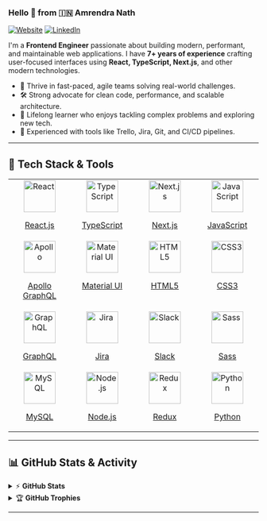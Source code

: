 ### Hello 👋 from 🇮🇳 Amrendra Nath

[![Website][website_badge]][website_url]
[![LinkedIn][linkedin_badge]][linkedin_url]

I'm a **Frontend Engineer** passionate about building modern, performant, and maintainable web applications. I have **7+ years of experience** crafting user-focused interfaces using **React, TypeScript, Next.js**, and other modern technologies.

- 🚀 Thrive in fast-paced, agile teams solving real-world challenges.
- 🛠️ Strong advocate for clean code, performance, and scalable architecture.
- 🧠 Lifelong learner who enjoys tackling complex problems and exploring new tech.
- 🔧 Experienced with tools like Trello, Jira, Git, and CI/CD pipelines.

---

## 💼 Tech Stack & Tools

<table>
  <tbody>
    <tr valign="top">
     <td align="center" width="25%">
        <img height="64px" src="https://cdn.svgporn.com/logos/react.svg" alt="React" />
        <p><a href="https://reactjs.org" target="_blank">React.js</a></p>
      </td>
      <td align="center" width="25%">
        <img height="64px" src="https://cdn.svgporn.com/logos/typescript-icon.svg" alt="TypeScript" />
        <p><a href="https://www.typescriptlang.org" target="_blank">TypeScript</a></p>
      </td>
      <td align="center" width="25%">
        <img height="64px" src="https://cdn.svgporn.com/logos/nextjs.svg" alt="Next.js" />
        <p><a href="https://nextjs.org" target="_blank">Next.js</a></p>
      </td>
      <td align="center" width="25%">
        <img height="64px" src="https://cdn.svgporn.com/logos/javascript.svg" alt="JavaScript" />
        <p><a href="https://developer.mozilla.org/en-US/docs/Web/JavaScript" target="_blank">JavaScript</a></p>
      </td>
    </tr>
    <tr valign="top">
      <td align="center">
        <img height="64px" src="https://cdn.svgporn.com/logos/apollostack.svg" alt="Apollo" />
        <p><a href="https://www.apollographql.com/docs/" target="_blank">Apollo GraphQL</a></p>
      </td>
      <td align="center">
        <img height="64px" src="https://cdn.svgporn.com/logos/material-ui.svg" alt="Material UI" />
        <p><a href="https://mui.com/" target="_blank">Material UI</a></p>
      </td>
      <td align="center">
        <img height="64px" src="https://cdn.svgporn.com/logos/html-5.svg" alt="HTML5" />
        <p><a href="https://developer.mozilla.org/en-US/docs/Web/HTML" target="_blank">HTML5</a></p>
      </td>
      <td align="center">
        <img height="64px" src="https://cdn.svgporn.com/logos/css-3.svg" alt="CSS3" />
        <p><a href="https://developer.mozilla.org/en-US/docs/Web/CSS" target="_blank">CSS3</a></p>
      </td>
    </tr>
    <tr valign="top">
      <td align="center">
        <img height="64px" src="https://cdn.svgporn.com/logos/graphql.svg" alt="GraphQL" />
        <p><a href="https://graphql.org/" target="_blank">GraphQL</a></p>
      </td>
      <td align="center">
        <img height="64px" src="https://cdn.svgporn.com/logos/jira.svg" alt="Jira" />
        <p><a href="https://www.atlassian.com/software/jira" target="_blank">Jira</a></p>
      </td>
      <td align="center">
        <img height="64px" src="https://cdn.svgporn.com/logos/slack.svg" alt="Slack" />
        <p><a href="https://slack.com/" target="_blank">Slack</a></p>
      </td>
      <td align="center">
        <img height="64px" src="https://cdn.svgporn.com/logos/sass.svg" alt="Sass" />
        <p><a href="https://sass-lang.com/" target="_blank">Sass</a></p>
      </td>
    </tr>
    <tr valign="top">
      <td align="center">
        <img height="64px" src="https://cdn.svgporn.com/logos/mysql.svg" alt="MySQL" />
        <p><a href="https://www.mysql.com/" target="_blank">MySQL</a></p>
      </td>
      <td align="center">
        <img height="64px" src="https://cdn.svgporn.com/logos/nodejs.svg" alt="Node.js" />
        <p><a href="https://nodejs.org/" target="_blank">Node.js</a></p>
      </td>
      <td align="center">
        <img height="64px" src="https://cdn.svgporn.com/logos/redux.svg" alt="Redux" />
        <p><a href="https://redux.js.org/" target="_blank">Redux</a></p>
      </td>
      <td align="center">
        <img height="64px" src="https://cdn.svgporn.com/logos/python.svg" alt="Python" />
        <p><a href="https://www.python.org/" target="_blank">Python</a></p>
      </td>
    </tr>
  </tbody>
</table>

---

## 📊 GitHub Stats & Activity

<details>
  <summary>⚡ <strong>GitHub Stats</strong></summary><br/>

[![GitHub Stats][github_stats_img]][github_profile_uri]  
[![Top Languages][top_langs_img]][github_profile_uri]

</details>

<details>
  <summary>🏆 <strong>GitHub Trophies</strong></summary><br/>

![GitHub Trophy](https://github-profile-trophy.vercel.app/?username=amrendranath&theme=onedark&margin-w=10)

</details>

---

<!-- Badge & Link Definitions -->
[website_badge]: https://img.shields.io/static/v1?label=Website&logo=google-chrome&style=flat&color=informational&logoColor=white&message=amrendranath.dev
[website_url]: https://amrendranath.dev
[linkedin_badge]: https://img.shields.io/static/v1?label=LinkedIn&logo=linkedin&style=flat&color=blue&logoColor=white&message=amrendranath
[linkedin_url]: https://www.linkedin.com/in/amrendranath
[github_profile_uri]: https://github.com/amrendranath
[github_stats_img]: https://github-readme-stats.vercel.app/api?username=amrendranath&hide_border=true&show_icons=true&count_private=true&theme=algolia
[top_langs_img]: https://github-readme-stats.vercel.app/api/top-langs/?username=amrendranath&hide_border=true&theme=algolia&layout=compact
